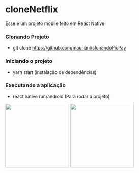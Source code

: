 # cloneNetflix

Esse é um projeto mobile feito em React Native.

### Clonando Projeto 

- git clone https://github.com/mauriani/clonandoPicPay

### Iniciando o projeto

- yarn start (instalação de dependências)

### Executando a aplicação
- react native run/android (Para rodar o projeto)


<img src="https://user-images.githubusercontent.com/32397288/89814643-d2788300-db19-11ea-8762-e2b070169c8c.jpeg" width="200"> 

<img src="https://user-images.githubusercontent.com/32397288/89814715-f1771500-db19-11ea-8cf9-7184bd5de946.jpeg" width="200"> 
